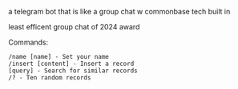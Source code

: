a telegram bot that is like a group chat w commonbase tech built in

least efficent group chat of 2024 award

Commands:
```
/name [name] - Set your name
/insert [content] - Insert a record
[query] - Search for similar records
/? - Ten random records
```
